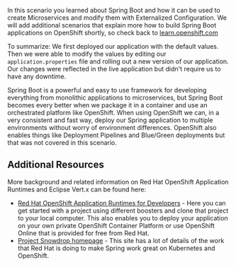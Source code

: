 In this scenario you learned about Spring Boot and how it can be used to create Microservices and modify them with Externalized Configuration. We will add additional scenarios that explain more how to build Spring Boot applications on OpenShift shortly, so check back to [learn.openshift.com](http://learn.openshift.com)

To summarize: We first deployed our application with the default values. Then we were able to modify the values by editing our `application.properties` file and rolling out a new version of our application. Our changes were reflected in the live application but didn't require us to have any downtime.

Spring Boot is a powerful and easy to use framework for developing everything from monolithic applications to microservices, but Spring Boot becomes every better when we package it in a container and use an orchestrated platform like OpenShift. When using OpenShift we can, in a very consistent and fast way, deploy our Spring application to multiple environments without worry of environment differences. OpenShift also enables things like Deployment Pipelines and Blue/Green deployments but that was not covered in this scenario.  

## Additional Resources

More background and related information on Red Hat OpenShift Application Runtimes and Eclipse Vert.x can be found here:

* [Red Hat OpenShift Application Runtimes for Developers](https://developers.redhat.com/rhoar) - Here you can get started with a project using different boosters and clone that project to your local computer. This also enables you to deploy your application on your own private OpenShift Container Platform or use OpenShift Online that is provided for free from Red Hat.
* [Project Snowdrop homepage](https://snowdrop.me/) - This site has a lot of details of the work that Red Hat is doing to make Spring work great on Kubernetes and OpenShift.


